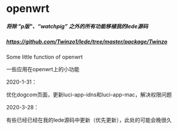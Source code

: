 # openwrt
##### 将除 "p版"、“watchpig” 之外的所有功能移植我的lede源码
##### https://github.com/Twinzo1/lede/tree/master/package/Twinzo
Some little function of openwrt

一些应用在openwrt上的小功能

2020-1-31：

优化dogcom页面，更新luci-app-idns和luci-app-mac，解决权限问题

2020-3-28：

有些已经已经在我的lede源码中更新（优先更新），此处的可能会晚很久
